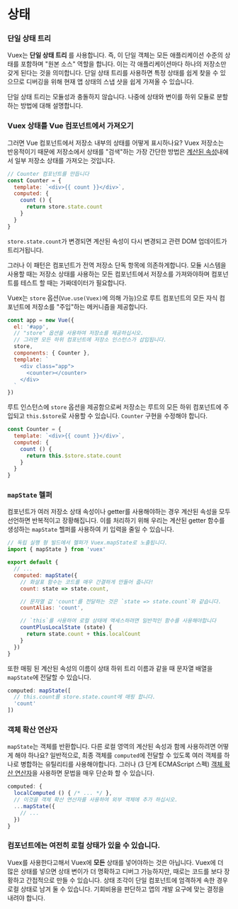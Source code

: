 # 상태

### 단일 상태 트리

Vuex는 **단일 상태 트리** 를 사용합니다. 즉, 이 단일 객체는 모든 애플리케이션 수준의 상태를 포함하며 "원본 소스" 역할을 합니다. 이는 각 애플리케이션마다 하나의 저장소만 갖게 된다는 것을 의미합니다. 단일 상태 트리를 사용하면 특정 상태를 쉽게 찾을 수 있으므로 디버깅을 위해 현재 앱 상태의 스냅 샷을 쉽게 가져올 수 있습니다.

단일 상태 트리는 모듈성과 충돌하지 않습니다. 나중에 상태와 변이를 하위 모듈로 분할하는 방법에 대해 설명합니다.

### Vuex 상태를 Vue 컴포넌트에서 가져오기

그러면 Vue 컴포넌트에서 저장소 내부의 상태를 어떻게 표시하나요? Vuex 저장소는 반응적이기 때문에 저장소에서 상태를 "검색"하는 가장 간단한 방법은 [계산된 속성](http://kr.vuejs.org/guide/computed.html)내에서 일부 저장소 상태를 가져오는 것입니다.

``` js
// Counter 컴포넌트를 만듭니다
const Counter = {
  template: `<div>{{ count }}</div>`,
  computed: {
    count () {
      return store.state.count
    }
  }
}
```

`store.state.count`가 변경되면 계산된 속성이 다시 변경되고 관련 DOM 업데이트가 트리거됩니다.

그러나 이 패턴은 컴포넌트가 전역 저장소 단독 항목에 의존하게합니다. 모듈 시스템을 사용할 때는 저장소 상태를 사용하는 모든 컴포넌트에서 저장소를 가져와야하며 컴포넌트를 테스트 할 때는 가짜데이터가 필요합니다.

Vuex는 `store` 옵션(`Vue.use(Vuex)`에 의해 가능)으로 루트 컴포넌트의 모든 자식 컴포넌트에 저장소를 "주입"하는 메커니즘을 제공합니다.

``` js
const app = new Vue({
  el: '#app',
  // "store" 옵션을 사용하여 저장소를 제공하십시오.
  // 그러면 모든 하위 컴포넌트에 저장소 인스턴스가 삽입됩니다.
  store,
  components: { Counter },
  template: `
    <div class="app">
      <counter></counter>
    </div>
  `
})
```

루트 인스턴스에 `store` 옵션을 제공함으로써 저장소는 루트의 모든 하위 컴포넌트에 주입되고 `this.$store`로 사용할 수 있습니다. `Counter` 구현을 수정해야 합니다.

``` js
const Counter = {
  template: `<div>{{ count }}</div>`,
  computed: {
    count () {
      return this.$store.state.count
    }
  }
}
```

### `mapState` 헬퍼

컴포넌트가 여러 저장소 상태 속성이나 getter를 사용해야하는 경우 계산된 속성을 모두 선언하면 반복적이고 장황해집니다. 이를 처리하기 위해 우리는 계산된 getter 함수를 생성하는 `mapState` 헬퍼를 사용하여 키 입력을 줄일 수 있습니다.

``` js
// 독립 실행 형 빌드에서 헬퍼가 Vuex.mapState로 노출됩니다.
import { mapState } from 'vuex'

export default {
  // ...
  computed: mapState({
    // 화살표 함수는 코드를 매우 간결하게 만들어 줍니다!
    count: state => state.count,

    // 문자열 값 'count'를 전달하는 것은 `state => state.count`와 같습니다.
    countAlias: 'count',

    // `this`를 사용하여 로컬 상태에 액세스하려면 일반적인 함수를 사용해야합니다
    countPlusLocalState (state) {
      return state.count + this.localCount
    }
  })
}
```

또한 매핑 된 계산된 속성의 이름이 상태 하위 트리 이름과 같을 때 문자열 배열을 `mapState`에 전달할 수 있습니다.

``` js
computed: mapState([
  // this.count를 store.state.count에 매핑 합니다.
  'count'
])
```

### 객체 확산 연산자

`mapState`는 객체를 반환합니다. 다른 로컬 영역의 계산된 속성과 함께 사용하려면 어떻게 해야 하나요? 일반적으로, 최종 객체를 `computed`에 전달할 수 있도록 여러 객체를 하나로 병합하는 유틸리티를 사용해야합니다. 그러나 (3 단계 ECMAScript 스펙) [객체 확산 연산자](https://github.com/sebmarkbage/ecmascript-rest-spread)을 사용하면 문법을 매우 단순화 할 수 있습니다.

``` js
computed: {
  localComputed () { /* ... */ },
  // 이것을 객체 확산 연산자를 사용하여 외부 객체에 추가 하십시오.
  ...mapState({
    // ...
  })
}
```

### 컴포넌트에는 여전히 로컬 상태가 있을 수 있습니다.

Vuex를 사용한다고해서 Vuex에 **모든** 상태를 넣어야하는 것은 아닙니다. Vuex에 더 많은 상태를 넣으면 상태 변이가 더 명확하고 디버그 가능하지만, 때로는 코드를 보다 장황하고 간접적으로 만들 수 있습니다. 상태 조각이 단일 컴포넌트에 엄격하게 속한 경우 로컬 상태로 남겨 둘 수 있습니다. 기회비용을 판단하고 앱의 개발 요구에 맞는 결정을 내려야 합니다.
